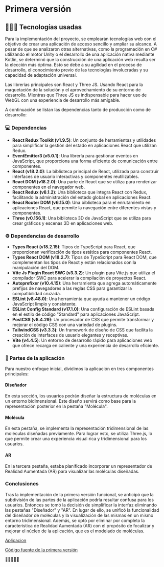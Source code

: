 # Primera versión
## 👨🏽‍💻 Tecnologías usadas
Para la implementación del proyecto, se emplearán tecnologías web con el objetivo de crear una aplicación de acceso sencillo y ampliar su alcance. A pesar de que se analizaron otras alternativas, como la programación en C# utilizando el motor Unity o el desarrollo de una aplicación nativa mediante Kotlin, se determinó que la construcción de una aplicación web resulta ser la elección más óptima. Esto se debe a su agilidad en el proceso de desarrollo, el conocimiento previo de las tecnologías involucradas y su capacidad de adaptación universal.

Las librerías principales son React y Three JS. Usando React para la maquetación de la solución y el aprovechamiento de su entorno de desarrollo. Mientras que Three JS es indispensable para hacer uso de WebGL con una experiencia de desarrollo más amigable.

A continuación se listan las dependencias tanto de producción como de desarrollo:
### 💻 Dependencias
* __React Redux Toolkit (v1.9.5)__: Un conjunto de herramientas y utilidades para simplificar la gestión del estado en aplicaciones React que utilizan Redux.
* __EventEmitter3 (v5.0.1)__: Una librería para gestionar eventos en JavaScript, que proporciona una forma eficiente de comunicación entre componentes.
* __React (v18.2.0)__: La biblioteca principal de React, utilizada para construir interfaces de usuario interactivas y componentes reutilizables.
* __React DOM (v18.2.0)__: Una parte de React que se utiliza para renderizar componentes en el navegador web.
* __React Redux (v8.1.2)__: Una biblioteca que integra React con Redux, facilitando la administración del estado global en aplicaciones React.
* __React Router DOM (v6.15.0)__: Una biblioteca para el enrutamiento en aplicaciones React, que permite la navegación entre diferentes vistas y componentes.
* __Three (v0.156.1)__: Una biblioteca 3D de JavaScript que se utiliza para crear gráficos y escenas 3D en aplicaciones web.

### ⚙️ Dependencias de desarrollo
* __Types React (v18.2.15)__: Tipos de TypeScript para React, que proporcionan verificación de tipos estática para componentes React.
* __Types React DOM (v18.2.7)__: Tipos de TypeScript para React DOM, que complementan los tipos de React y están relacionados con la manipulación del DOM.
* __Vite Js Plugin React SWC (v3.3.2)__: Un plugin para Vite.js que utiliza el compilador SWC para acelerar la compilación de proyectos React.
* __Autoprefixer (v10.4.15)__: Una herramienta que agrega automáticamente prefijos de navegadores a las reglas CSS para garantizar la compatibilidad cruzada.
* __ESLint (v8.48.0)__: Una herramienta que ayuda a mantener un código JavaScript limpio y consistente.
* __ESLint Config Standard (v17.1.0)__: Una configuración de ESLint basada en el estilo de código "Standard" para aplicaciones JavaScript.
* __PostCSS (v8.4.29)__: Un procesador de CSS que permite transformar y mejorar el código CSS con una variedad de plugins.
* __TailwindCSS (v3.3.3)__: Un framework de diseño de CSS que facilita la creación de interfaces de usuario elegantes y receptivas.
* __Vite (v4.4.5)__: Un entorno de desarrollo rápido para aplicaciones web que ofrece recarga en caliente y una experiencia de desarrollo eficiente.

### 🎨 Partes de la aplicación
Para nuestro enfoque inicial, dividimos la aplicación en tres componentes principales:

#### Diseñador
En esta sección, los usuarios podrán diseñar la estructura de moléculas en un entorno bidimensional. Este diseño servirá como base para la representación posterior en la pestaña "Molécula".
#### Molécula
En esta pestaña, se implementa la representación tridimensional de las moléculas diseñadas previamente. Para lograr esto, se utiliza Three.js, lo que permite crear una experiencia visual rica y tridimensional para los usuarios.
#### AR
En la tercera pestaña, estaba planificado incorporar un representador de Realidad Aumentada (AR) para visualizar las moléculas diseñadas.
### Conclusiones
Tras la implementación de la primera versión funcional, se anticipó que la subdivisión de las partes de la aplicación podría resultar confusa para los usuarios. Entonces se tomó la decisión de simplificar la interfaz eliminando las pestañas "Diseñador" y "AR". En lugar de ello, se unificó la funcionalidad del diseñador de moléculas y la visualización de las mismas en un mismo entorno tridimensional.
Además, se optó por eliminar por completo la característica de Realidad Aumentada (AR) con el propósito de focalizar y mejorar el núcleo de la aplicación, que es el modelado de moléculas. 

[Aplicacion](https://react-molecules-creator.vercel.app/ 
)

[Código fuente de la primera versión](https://github.com/Eliteasdev/react-molecules-creator/tree/v1.0 )

👨🏽‍💻🚀✨
